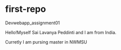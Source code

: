 # first-repo
Devwebapp_assignment01

Hello!Myself Sai Lavanya Peddinti and I am from India.

Curretly I am pursing master in NWMSU

